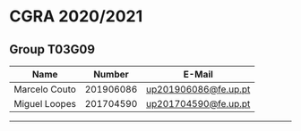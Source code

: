 # CGRA 2020/2021

## Group T03G09
| Name             | Number    | E-Mail             |
| ---------------- | --------- | ------------------ |
| Marcelo Couto    | 201906086 |up201906086@fe.up.pt|
| Miguel Loopes    | 201704590 |up201704590@fe.up.pt|

----
